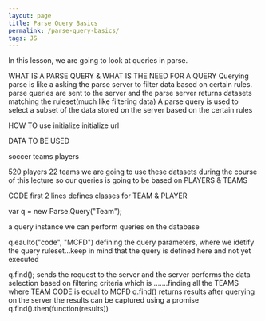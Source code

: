 ```yaml
---
layout: page
title: Parse Query Basics
permalink: /parse-query-basics/
tags: JS
---
```

In this lesson, we are going to look at queries in parse.

WHAT IS A PARSE QUERY & WHAT IS THE NEED FOR A QUERY
Querying parse is like a asking the parse server to filter data based on certain rules.
parse queries are sent to the server and the parse server returns datasets matching the ruleset(much like filtering data)
A parse query is used to select a subset of the data stored on the server based on the certain rules


HOW TO
use initialize
initialize url

DATA TO BE USED

soccer teams
players

520 players
22 teams
we are going to use these datasets during the course of this lecture
so our queries is going to be based on PLAYERS & TEAMS

CODE
first 2 lines defines classes for TEAM & PLAYER

var q = new Parse.Query("Team");

a query instance we can perform queries on the database

q.eaulto("code", "MCFD")
defining the query parameters, where we idetify the query ruleset...keep in mind that the query is defined here and not yet executed

q.find();
sends the request to the server and the server performs the data selection based on filtering criteria
which is .......finding all the TEAMS where TEAM CODE is equal to MCFD
q.find() returns results after querying on the server
the results can be captured using a promise 
q.find().then(function(results))



